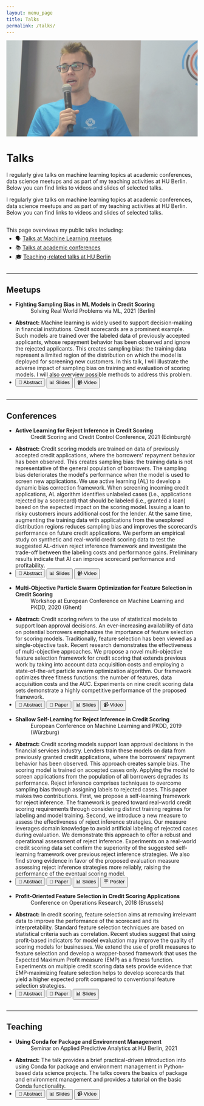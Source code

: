 ```yaml
---
layout: menu_page
title: Talks
permalink: /talks/
---
```


<script src="{{ base.url | prepend: site.url }}/assets/js/show_abstract.js"></script>

<div class="container">
  <div style="width:100%;height:0; padding-top:50%;position:relative;">
    <img src="../images/menu/photo_talks.jpg" style="width:100%; opacity:0.8; position:absolute; top:0; left:0">
  </div>  
  <div class="content">
    <h1>Talks</h1>
    <p><span class="cover-desc" style="color:var(--page-desc-color)">I regularly give talks on machine learning topics at academic conferences, data science meetups and as part of my teaching activities at HU Berlin. Below you can find links to videos and slides of selected talks.</span></p>
  </div>
</div>

<p><span class="page-desc">I regularly give talks on machine learning topics at academic conferences, data science meetups and as part of my teaching activities at HU Berlin. Below you can find links to videos and slides of selected talks.</span></p>


<!----------------------------------------------------------------------------->

<hr style="height:1px; visibility:hidden;" />

<div style="font-size: 100%;">

  <p>This page overviews my public talks including:</p>

  <ul style="margin-top: -10px;">
  <li> &#128483; <a href="#PART_1">Talks at Machine Learning meetups </a></li>
  <li> &#128218; <a href="#PART_2">Talks at academic conferences </a></li>
  <li> &#127891; <a href="#PART_3">Teaching-related talks at HU Berlin </a></li>
  </ul>

</div>


<!----------------------------------------------------------------------------->

<hr style="height:1px; visibility:hidden;" />
<hr style="height:1px;border-width:0;color:rgb(50,50,50);background-color:rgb(50,50,50)">

<a id="PART_1"></a>

## Meetups

<ul>
    <li>
    <b>Fighting Sampling Bias in ML Models in Credit Scoring</b>
    <dd><bb>Solving Real World Problems via ML, 2021 (Berlin)</bb></dd>
    </li>
</ul>
<ul class="no-bullets">
  <span id="dots4"></span>
  <li><span id="abs4"><p></p><b>Abstract:</b> Machine learning is widely used to support decision-making in financial institutions. Credit scorecards are a prominent example. Such models are trained over the labeled data of previously accepted applicants, whose repayment behavior has been observed and ignore the rejected applicants. This creates sampling bias: the training data represent a limited region of the distribution on which the model is deployed for screening new customers. In this talk, I will illustrate the adverse impact of sampling bias on training and evaluation of scoring models. I will also overview possible methods to address this problem.</span></li>
  <li>
    <button class="btn" onclick="show_abstract_4()" id="b4">&#128220; Abstract</button>
    <button class="btn" onclick="window.open('https://kozodoi.me/talks/BMAM_2021.pdf')" type="button">&#128202; Slides</button>
    <button class="btn" onclick="window.open('https://youtu.be/S174yaYEifo')" type="button">&#128249; Video</button>
  </li>
</ul>
<p></p>


<!----------------------------------------------------------------------------->

<hr style="height:1px; visibility:hidden;" />
<hr style="height:1px;border-width:0;color:rgb(50,50,50);background-color:rgb(50,50,50)">

<a id="PART_2"></a>

## Conferences

<ul>
    <li>
    <b>Active Learning for Reject Inference in Credit Scoring</b>
    <dd><bb>Credit Scoring and Credit Control Conference, 2021 (Edinburgh)</bb></dd>
    </li>
</ul>
<ul class="no-bullets">
  <span id="dots5"></span>
  <li><span id="abs5"><p></p><b>Abstract:</b> Credit scoring models are trained on data of previously accepted credit applications, where the borrowers' repayment behavior has been observed. This creates sampling bias: the training data is not representative of the general population of borrowers. The sampling bias deteriorates the model's performance when the model is used to screen new applications. We use active learning (AL) to develop a dynamic bias correction framework. When screening incoming credit applications, AL algorithm identifies unlabeled cases (i.e., applications rejected by a scorecard) that should be labeled (i.e., granted a loan) based on the expected impact on the scoring model. Issuing a loan to risky customers incurs additional cost for the lender. At the same time, augmenting the training data with applications from the unexplored distribution regions reduces sampling bias and improves the scorecard’s performance on future credit applications. We perform an empirical study on synthetic and real-world credit scoring data to test the suggested AL-driven reject inference framework and investigate the trade-off between the labeling costs and performance gains. Preliminary results indicate that Al can improve scorecard performance and profitability.</span></li>
  <li>
    <button class="btn" onclick="show_abstract_5()" id="b5">&#128220; Abstract</button>
    <button class="btn" onclick="window.open('https://kozodoi.me/talks/CRC_2021.pdf')" type="button">&#128202; Slides</button>
    <button class="btn" onclick="window.open('https://youtu.be/sUM4B1YqkNk')" type="button">&#128249; Video</button>
  </li>
</ul>
<p></p>

<ul>
    <li>
    <b>Multi-Objective Particle Swarm Optimization for Feature Selection in Credit Scoring</b>
    <dd><bb>Workshop at European Conference on Machine Learning and PKDD, 2020 (Ghent)</bb></dd>
    </li>
</ul>
<ul class="no-bullets">
  <span id="dots1"></span>
  <li><span id="abs1"><p></p><b>Abstract:</b> Credit scoring refers to the use of statistical models to support loan approval decisions. An ever-increasing availability of data on potential borrowers emphasizes the importance of feature selection for scoring models. Traditionally, feature selection has been viewed as a single-objective task. Recent research demonstrates the effectiveness of multi-objective approaches. We propose a novel multi-objective feature selection framework for credit scoring that extends previous work by taking into account data acquisition costs and employing a state-of-the-art particle swarm optimization algorithm. Our framework optimizes three fitness functions: the number of features, data acquisition costs and the AUC. Experiments on nine credit scoring data sets demonstrate a highly competitive performance of the proposed framework.</span></li>
  <li>
    <button class="btn" onclick="show_abstract_1()" id="b1">&#128220; Abstract</button>
    <button class="btn" onclick="window.open('https://arxiv.org/pdf/2103.01907.pdf')" type="button">&#128214; Paper</button>
    <button class="btn" onclick="window.open('https://kozodoi.me/talks/ECML_2020.pdf')" type="button">&#128202; Slides</button>
    <button class="btn" onclick="window.open('https://youtu.be/zxRsGcFNWf0')" type="button">&#128249; Video</button>
  </li>
</ul>
<p></p>

<ul>
    <li>
    <b>Shallow Self-Learning for Reject Inference in Credit Scoring</b>
    <dd><bb>European Conference on Machine Learning and PKDD, 2019 (Würzburg)</bb></dd>
    </li>
</ul>
<ul class="no-bullets">
  <span id="dots2"></span>
  <li><span id="abs2"><p></p><b>Abstract:</b> Credit scoring models support loan approval decisions in the financial services industry. Lenders train these models on data from previously granted credit applications, where the borrowers’ repayment behavior has been observed. This approach creates sample bias. The scoring model is trained on accepted cases only. Applying the model to screen applications from the population of all borrowers degrades its performance. Reject inference comprises techniques to overcome sampling bias through assigning labels to rejected cases. This paper makes two contributions. First, we propose a self-learning framework for reject inference. The framework is geared toward real-world credit scoring requirements through considering distinct training regimes for labeling and model training. Second, we introduce a new measure to assess the effectiveness of reject inference strategies. Our measure leverages domain knowledge to avoid artificial labeling of rejected cases during evaluation. We demonstrate this approach to offer a robust and operational assessment of reject inference. Experiments on a real-world credit scoring data set confirm the superiority of the suggested self-learning framework over previous reject inference strategies. We also find strong evidence in favor of the proposed evaluation measure assessing reject inference strategies more reliably, raising the performance of the eventual scoring model.</span></li>
  <li>
    <button class="btn" onclick="show_abstract_2()" id="b2">&#128220; Abstract</button>
    <button class="btn" onclick="window.open('https://arxiv.org/pdf/1909.06108.pdf')" type="button">&#128214; Paper</button>
    <button class="btn" onclick="window.open('https://kozodoi.me/talks/ECML_2019.pdf')" type="button">&#128202; Slides</button>
    <button class="btn" onclick="window.open('https://kozodoi.me/talks/ECML_2019_poster.pdf')" type="button">&#129703; Poster</button>
  </li>
</ul>
<p></p>

<ul>
    <li>
    <b>Profit-Oriented Feature Selection in Credit Scoring Applications</b>
    <dd><bb>Conference on Operations Research, 2018 (Brussels)</bb></dd>
    </li>
</ul>
<ul class="no-bullets">
  <span id="dots3"></span>
  <li><span id="abs3"><p></p><b>Abstract:</b> In credit scoring, feature selection aims at removing irrelevant data to improve the performance of the scorecard and its interpretability. Standard feature selection techniques are based on statistical criteria such as correlation. Recent studies suggest that using profit-based indicators for model evaluation may improve the quality of scoring models for businesses. We extend the use of profit measures to feature selection and develop a wrapper-based framework that uses the Expected Maximum Profit measure (EMP) as a fitness function. Experiments on multiple credit scoring data sets provide evidence that EMP-maximizing feature selection helps to develop scorecards that yield a higher expected profit compared to conventional feature selection strategies.</span></li>
  <li>
    <button class="btn" onclick="show_abstract_3()" id="b3">&#128220; Abstract</button>
    <button class="btn" onclick="window.open('https://www.researchgate.net/publication/335485098_Profit-Oriented_Feature_Selection_in_Credit_Scoring_Applications')" type="button">&#128214; Paper</button>
    <button class="btn" onclick="window.open('https://kozodoi.me/talks/OR_2018.pdf')" type="button">&#128202; Slides</button>
  </li>
</ul>
<p></p>



<!----------------------------------------------------------------------------->

<hr style="height:1px; visibility:hidden;" />
<hr style="height:1px;border-width:0;color:rgb(50,50,50);background-color:rgb(50,50,50)">

<a id="PART_3"></a>

## Teaching

<ul>
    <li>
    <b>Using Conda for Package and Environment Management</b>
    <dd><bb>Seminar on Applied Predictive Analytics at HU Berlin, 2021</bb></dd>
    </li>
</ul>
<ul class="no-bullets">
  <span id="dots6"></span>
  <li><span id="abs6"><p></p><b>Abstract:</b> The talk provides a brief practical-driven introduction into using Conda for package and environment management in Python-based data science projects. The talks covers the basics of package and environment management and provides a tutorial on the basic Conda functionality.</span></li>
  <li>
    <button class="btn" onclick="show_abstract_6()" id="b6">&#128220; Abstract</button>
    <button class="btn" onclick="window.open('https://kozodoi.me/talks/APA_2021.pdf')" type="button">&#128202; Slides</button>
    <button class="btn" onclick="window.open('https://youtu.be/jraqbUMc4EU')" type="button">&#128249; Video</button>
  </li>
</ul>
<p></p>
